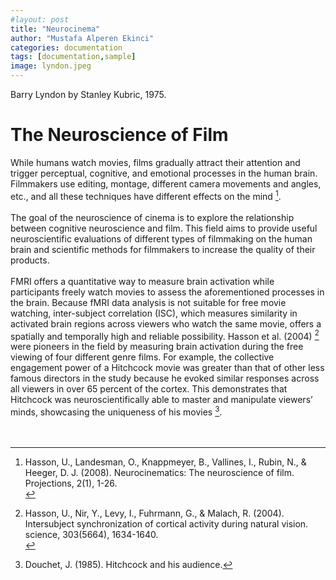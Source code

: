 ```yaml
---
#layout: post
title: "Neurocinema"
author: "Mustafa Alperen Ekinci"
categories: documentation
tags: [documentation,sample]
image: lyndon.jpeg
---
```

Barry Lyndon by Stanley Kubric, 1975.

# The Neuroscience of Film

While humans watch movies, films gradually attract their attention and trigger perceptual, cognitive, and emotional processes in the human brain. Filmmakers use editing, montage, different camera movements and angles, etc., and all these techniques have different effects on the mind [^1].
<br>
<br>
The goal of the neuroscience of cinema is to explore the relationship between cognitive neuroscience and film. This field aims to provide useful neuroscientific evaluations of different types of filmmaking on the human brain and scientific methods for filmmakers to increase the quality of their products.
<br>
<br>
FMRI offers a quantitative way to measure brain activation while participants freely watch movies to assess the aforementioned processes in the brain. Because fMRI data analysis is not suitable for free movie watching, inter-subject correlation (ISC), which measures similarity in activated brain regions across viewers who watch the same movie, offers a spatially and temporally high and reliable possibility. Hasson et al. (2004) [^2] were pioneers in the field by measuring brain activation during the free viewing of four different genre films. For example, the collective engagement power of a Hitchcock movie was greater than that of other less famous directors in the study because he evoked similar responses across all viewers in over 65 percent of the cortex. This demonstrates that Hitchcock was neuroscientifically able to master and manipulate viewers’ minds, showcasing the uniqueness of his movies [^3].
<br>
<br>
<br>

[^1]: Hasson, U., Landesman, O., Knappmeyer, B., Vallines, I., Rubin, N., & Heeger, D. J. (2008). Neurocinematics: The neuroscience of film. Projections, 2(1), 1-26.<br>
[^2]: Hasson, U., Nir, Y., Levy, I., Fuhrmann, G., & Malach, R. (2004). Intersubject synchronization of cortical activity during natural vision. science, 303(5664), 1634-1640.<br>
[^3]: Douchet, J. (1985). Hitchcock and his audience.
